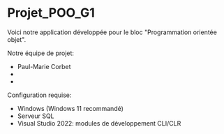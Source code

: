 # Projet_POO_G1

Voici notre application développée pour le bloc "Programmation orientée objet".

Notre équipe de projet:
  - Paul-Marie Corbet
  - 
  - 

Configuration requise:
- Windows (Windows 11 recommandé)
- Serveur SQL
- Visual Studio 2022: modules de développement CLI/CLR
